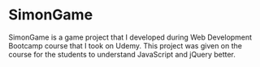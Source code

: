 # SimonGame
SimonGame is a game project that I developed during Web Development Bootcamp course that I took on Udemy. This project was given on the course for the students to understand JavaScript and jQuery better.
